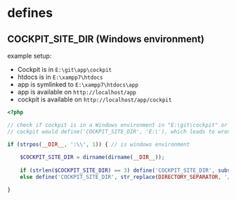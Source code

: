 # defines

## COCKPIT_SITE_DIR (Windows environment)

example setup:

* Cockpit is in `E:\git\app\cockpit`
* htdocs is in `E:\xampp7\htdocs`
* app is symlinked to `E:\xampp7\htdocs\app`
* app is available on `http://localhost/app`
* cockpit is available on `http://localhost/app/cockpit`

```php
<?php

// check if cockpit is in a Windows environment in "E:\git\cockpit" or "E:\git\app\cockpit"
// cockpit would define('COCKPIT_SITE_DIR', 'E:\'), which leads to wrong replacement patterns

if (strpos(__DIR__, ':\\', 1)) { // is windows environment
    
    $COCKPIT_SITE_DIR = dirname(dirname(__DIR__));
    
    if (strlen($COCKPIT_SITE_DIR) == 3) define('COCKPIT_SITE_DIR', substr($COCKPIT_SITE_DIR, 0, 2)); // E:
    else define('COCKPIT_SITE_DIR', str_replace(DIRECTORY_SEPARATOR, '/', $COCKPIT_SITE_DIR)); // E:/git

}
```